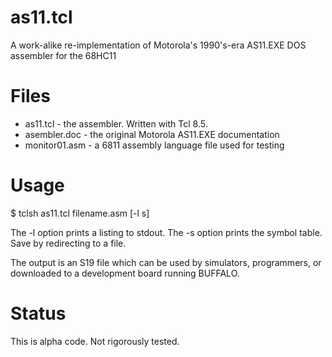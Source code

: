# as11.tcl
A work-alike re-implementation of Motorola's 1990's-era AS11.EXE DOS assembler for the 68HC11

# Files
- as11.tcl - the assembler. Written with Tcl 8.5.
- asembler.doc - the original Motorola AS11.EXE documentation
- monitor01.asm - a 6811 assembly language file used for testing

# Usage
$ tclsh as11.tcl filename.asm [-l s]

The -l option prints a listing to stdout. The -s option prints the symbol table. Save by redirecting to a file.

The output is an S19 file which can be used by simulators, programmers, or downloaded to a development board running BUFFALO.

# Status
This is alpha code. Not rigorously tested.

